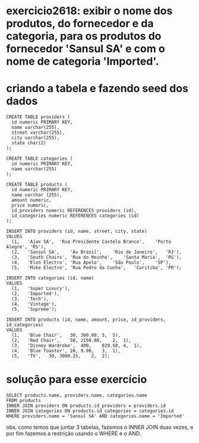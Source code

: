 # exercicio2618: exibir o nome dos produtos, do fornecedor e da categoria, para os produtos do fornecedor 'Sansul SA' e com o nome de categoria 'Imported'.


# criando a tabela e fazendo seed dos dados


```
CREATE TABLE providers (
  id numeric PRIMARY KEY,
  name varchar(255),
  street varchar(255),
  city varchar(255),
  state char(2)
);

CREATE TABLE categories (
  id numeric PRIMARY KEY,
  name varchar(255)
);

CREATE TABLE products (
  id numeric PRIMARY KEY,
  name varchar (255),
  amount numeric,
  price numeric,
  id_providers numeric REFERENCES providers (id),
  id_categories numeric REFERENCES categories (id)
);

INSERT INTO providers (id, name, street, city, state)
VALUES
  (1,	'Ajax SA',	'Rua Presidente Castelo Branco',	'Porto Alegre',	'RS'),
  (2,	'Sansul SA',	'Av Brasil',	'Rio de Janeiro',	'RJ'),
  (3,	'South Chairs',	'Rua do Moinho',	'Santa Maria',	'RS'),
  (4,	'Elon Electro',	'Rua Apolo',	'São Paulo',	'SP'),
  (5,	'Mike Electro',	'Rua Pedro da Cunha',	'Curitiba',	'PR');

INSERT INTO categories (id, name)
VALUES
  (1,	'Super Luxury'),
  (2,	'Imported'),
  (3,	'Tech'),
  (4,	'Vintage'),
  (5,	'Supreme');
  
INSERT INTO products (id, name, amount, price, id_providers, id_categories)
VALUES
  (1,	'Blue Chair',	30,	300.00,	5,	5),
  (2,	'Red Chair',	50,	2150.00,	2,	1),
  (3,	'Disney Wardrobe',	400,	829.50,	4,	1),
  (4,	'Blue Toaster',	20,	9.90,	3,	1),
  (5,	'TV',	30,	3000.25,	2,	2);
```


# solução para esse exercício

```
SELECT products.name, providers.name, categories.name
FROM products
INNER JOIN providers ON products.id_providers = providers.id
INNER JOIN categories ON products.id_categories = categories.id
WHERE providers.name = 'Sansul SA' AND categories.name = 'Imported'
```

obs. como temos que juntar 3 tabelas, fazemos o INNER JOIN duas vezes, e por fim fazemos a restrição usando o WHERE e o AND.